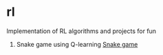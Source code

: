 # rl
Implementation of RL algorithms and projects for fun

1. Snake game using Q-learning
[Snake game](snake_ai/assets/snake_agent.gif)